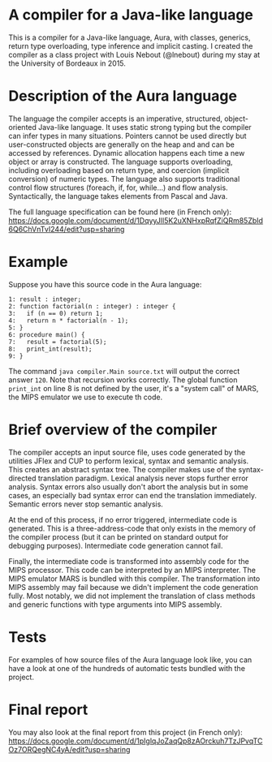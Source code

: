 # A compiler for a Java-like language
This is a compiler for a Java-like language, Aura, with classes, generics, return type overloading, type inference 
and implicit casting. I created the compiler as a class project with Louis Nebout (@lnebout) during my stay at the University
of Bordeaux in 2015.

# Description of the Aura language
The language the compiler accepts is an imperative, structured, object-oriented Java-like language. It uses static strong typing but the compiler can infer types in many situations. Pointers cannot be used directly but user-constructed objects are generally on the heap and and can be accessed by references. Dynamic allocation happens each time a new object or array is constructed. The language supports overloading, including overloading based on return type, and coercion (implicit conversion) of numeric types. The language also supports traditional control flow structures (foreach, if, for, while...) and flow analysis. Syntactically, the language takes elements from Pascal and Java.

The full language specification can be found here (in French only): https://docs.google.com/document/d/1DqyyJlI5K2uXNHxpRqfZiQRm85ZbId6Q6ChVnTvI244/edit?usp=sharing

# Example
Suppose you have this source code in the Aura language:

```
1: result : integer;
2: function factorial(n : integer) : integer {
3:   if (n == 0) return 1;
4:   return n * factorial(n - 1);
5: }
6: procedure main() {
7:   result = factorial(5);
8:   print_int(result);
9: }
```

The command `java compiler.Main source.txt` will output the correct answer `120`. Note that recursion works correctly. The global function `print_int` on line 8 is not defined by the user, it's a "system call" of MARS, the MIPS emulator we use to execute th code.

# Brief overview of the compiler
The compiler accepts an input source file, uses code generated by the utilities JFlex and CUP to perform lexical, syntax and semantic analysis. This creates an abstract syntax tree. The compiler makes use of the syntax-directed translation paradigm. Lexical analysis never stops further error analysis. Syntax errors also usually don't abort the analysis but in some cases, an especially bad syntax error can end the translation immediately. Semantic errors never stop semantic analysis.

At the end of this process, if no error triggered, intermediate code is generated. This is a three-address-code that only exists in the memory of the compiler process (but it can be printed on standard output for debugging purposes). Intermediate code generation cannot fail.

Finally, the intermediate code is transformed into assembly code for the MIPS processor. This code can be interpreted by an MIPS interpreter. The MIPS emulator MARS is bundled with this compiler. The transformation into MIPS assembly may fail because we didn't implement the code generation fully. Most notably, we did not implement the translation of class methods and generic functions with type arguments into MIPS assembly.

# Tests
For examples of how source files of the Aura language look like, you can have a look at one of the hundreds of automatic tests bundled with the project.

# Final report
You may also look at the final report from this project (in French only): https://docs.google.com/document/d/1pIglqJoZaqQp8zAOrckuh7TzJPvqTCOz7ORQegNC4yA/edit?usp=sharing